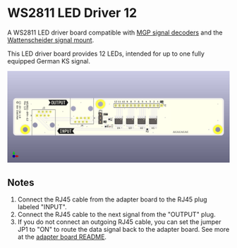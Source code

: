 # WS2811 LED Driver 12

A WS2811 LED driver board compatible with [MGP signal decoders](http://www.mollehem.se/index.php/en/signals/signal-decoders/signaldecoder-de10-detail) and the [Wattenscheider signal mount](https://www.fremo-net.eu/index.php?id=339).

This LED driver board provides 12 LEDs, intended for up to one fully equipped German KS signal.

![](images/preview.png)

## Notes

1. Connect the RJ45 cable from the adapter board to the RJ45 plug labeled "INPUT".
2. Connect the RJ45 cable to the next signal from the "OUTPUT" plug.
3. If you do not connect an outgoing RJ45 cable, you can set the jumper JP1 to "ON" to route the data signal back to the adapter board. See more at the [adapter board README](../ws2811-adapter/README.md).
